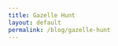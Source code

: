 ```yaml
---
title: Gazelle Hunt
layout: default
permalink: /blog/gazelle-hunt
---
```

<head>
		<meta charset="utf-8">
		<meta name="viewport" content="width=device-width, initial-scale = 1.0, maximum-scale=1.0, user-scalable=no" />
		<meta property="og:site_name" content="Gazelle Hunt" />
		<title>Gazelle Hunt - Steven Sawtelle</title>
		<link rel="stylesheet" type="text/css" href="../../../css/style.css">
		<link rel="stylesheet" type="text/css" href="../../../css/animate.css">
		<!-- Global site tag (gtag.js) - Google Analytics -->
		<script async src="https://www.googletagmanager.com/gtag/js?id=UA-137815317-1"></script>
		<script>
		  window.dataLayer = window.dataLayer || [];
		  function gtag(){dataLayer.push(arguments);}
		  gtag('js', new Date());

		  gtag('config', 'UA-137815317-1');
		</script>

</head>

<center><b><h1>Short Story: Gazelle Hunt</h1></b></center>

<i>So recently I started writing a few short stories just for fun, and thought this site would be a good place to keep them. I'll title them Short Story: like this one for future reference!</i>

Miles hated the irony of his name. It implied that he could run for miles, but if his name was truly an indicator of how far he could run he would be called "a few yards followed by intense panting" instead. He was a chubby 16 year old who wanted to be anything else. Fortunately for him, he had just been granted clearance to go on his Transformation Hunt. The government gave out passes to allow newly grown men and women to find their transformation animal. It happened in a magical section of the nearby Kaudi Forest, where the first animal one hunted and killed inside would bond to their body, and they could freely transform into it for the rest of their lives. The Kaudi Forest had one enchanted version of every animal on the planet, which could bond with a hunter on its death, and then rise from the dead no matter how bad its wounds every night before the next group of intiatives. 

So, rather than work out and become fit, Miles had long ago decided that he would figure out how to hunt a gazelle as his Transformation. He had no pressing need for the more traditional animals his friends had decided on and tried to pressure him into. Tara had gotten her transformation last year and chose a dolphin, deciding that travelling far and being beautiful were her most important criteria. Derek had picked by far the most common, choosing to be an eagle. Bird Transformations made a lot of practical sense when it came to fast travel and convenience, but their frequency meant they lacked a certain flare Miles yearned for. Joey had gone for the incrediby difficult to hunt tiger, and spent many of his days strutting around in his Transformation now. But Miles had seen a gazelle when he was young, and watched it gallop away effortlessly from a charging lion that came near. He envied the grace and speed, and knew then that it was the Transformation for him.

The day of one's Transformation Hunt was honored as one of the most important days of a person's life in Organica. Miles brought the bow he had been practicing with for years to the starting hut, and listened to the obligatory lesson the instructor gave about the process, as if he and everyone else hadn't meticulously studied the whole process for years in preparation. Anyone of even moderate wealth enrolled in a preparatory course that covered everything from picking the right Transformation for you to methods of hunting your chosen animal. Once the lesson finally ended, he ran for the exact spot he knew his gazelle would be. To call this a forest would be a disservice, as it was a magic myriad of ecosystems all in one. He ran - thinking blissfully that this would be the last time he ran so slow - for where he knew the grasslands would be, and after a few minutes he found his gazelle. Beautiful and elegant, it casually grazed in a meadow. He approached it slowly, but having only ever practiced on targets, got too close and spooked it towards the jungle section of the forest. 

After waiting a few minutes to get the jump again, he tried to approach. He walked towards it slowly from an angle that allowed him to see it in a clearing between two trees. He breathed in, pulled back, and let go with practiced aim...

--

Above Miles, the forest bristled with activity. Among the wildlife was the Kaudi Forest’s resident three-toed sloth, which was slowly passing the clearing. The sloth slowly traversed, arm over arm, but it was as slow mentally as it was physically. As it reached for the next tree branch, it became evident that the sloth had mistakenly grasped its own brown arm instead, and completely lost its grip on the trees. As it fell towards its death from the canopy, the sloth didn't even have the acuity to process what had happened to it.

--

Miles's arrow flew through the clearing, directly on target to hit the gazelle. Just before the arrow made contact, as his heart began to soar, he noticed a hairy mass hurtling down from the trees. Moments away from the gazelle's heart, the body of the sloth dropped right in front of his arrow, against all odds absorbing the full impact of the arrow. Startled again, the gazelle darted away, and Miles could do nothing but look on in horror, as his dreams of a life as a gazelle withered, and he felt his body fuse forever with the essence of a three-toed sloth.

